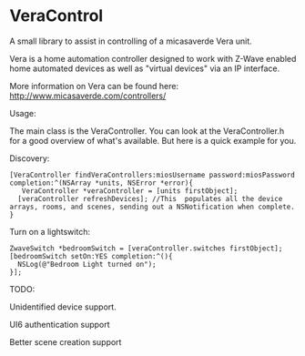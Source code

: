 VeraControl
===========

A small library to assist in controlling of a micasaverde Vera unit. 

Vera is a home automation controller designed to work with Z-Wave enabled home automated devices as well as "virtual devices" via an IP interface.

More information on Vera can be found here:
http://www.micasaverde.com/controllers/

Usage:

The main class is the VeraController. You can look at the VeraController.h for a good overview of what's available. But here is a quick example for you.

Discovery:
```
[VeraController findVeraControllers:miosUsername password:miosPassword completion:^(NSArray *units, NSError *error){
   VeraController *veraController = [units firstObject];
  [veraController refreshDevices]; //This  populates all the device arrays, rooms, and scenes, sending out a NSNotification when complete.
}
```

Turn on a lightswitch:
```
ZwaveSwitch *bedroomSwitch = [veraController.switches firstObject];
[bedroomSwitch setOn:YES completion:^(){
  NSLog(@"Bedroom Light turned on");
}];
```
TODO:

Unidentified device support.

UI6 authentication support

Better scene creation support
